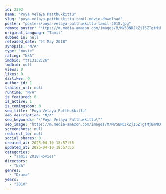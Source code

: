 ```yaml
---
id: 2392
name: "Poya Velaya Patthukkittu"
slug: "poya-velaya-patthukkittu-tamil-movie-download"
poster: "posters/poya-velaya-patthukkittu-tamil-2018.jpg"
remote_poster: "https://m.media-amazon.com/images/M/MV5BNDJkZjI5ZTgtMjBmNC00MzE0LWI5ZWYtYzUwMGYyYmZkZDk5XkEyXkFqcGdeQXVyMTIzNTUyOTAx._V1_SX300.jpg"
original_language: "Tamil"
dubbed_in: null
released_date: "04 May 2018"
synopsis: "N/A"
type: "movie"
rating: "N/A"
imdbid: "tt13132326"
tmdbid: null
views: 0
likes: 0
dislikes: 0
author_id: 1
trailer_url: null
runtime: "N/A"
is_featured: 0
is_active: 1
is_comingsoon: 0
seo_title: "Poya Velaya Patthukkittu"
seo_description: "N/A"
seo_keywords: "\"Poya Velaya Patthukkittu\""
seo_image: "https://m.media-amazon.com/images/M/MV5BNDJkZjI5ZTgtMjBmNC00MzE0LWI5ZWYtYzUwMGYyYmZkZDk5XkEyXkFqcGdeQXVyMTIzNTUyOTAx._V1_SX300.jpg"
screenshots: null
redirect_to: null
social_shares: 0
created_at: 2025-04-10 18:57:55
updated_at: 2025-04-10 18:57:55
categories:
  - "Tamil 2018 Movies"
directors:
  - "N/A"
genres:
  - "Drama"
years:
  - "2018"
---
```

